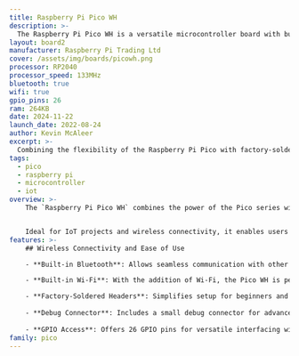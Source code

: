 ```yaml
---
title: Raspberry Pi Pico WH
description: >- 
  The Raspberry Pi Pico WH is a versatile microcontroller board with built-in Wi-Fi and factory-soldered headers, designed for ease of use in a wide range of projects.
layout: board2
manufacturer: Raspberry Pi Trading Ltd
cover: /assets/img/boards/picowh.png
processor: RP2040
processor_speed: 133MHz
bluetooth: true
wifi: true
gpio_pins: 26
ram: 264KB
date: 2024-11-22
launch_date: 2022-08-24
author: Kevin McAleer
excerpt: >-
  Combining the flexibility of the Raspberry Pi Pico with factory-soldered headers and Wi-Fi capabilities, the Pico WH is perfect for IoT and wireless projects.
tags:
  - pico
  - raspberry pi
  - microcontroller
  - iot
overview: >- 
    The `Raspberry Pi Pico WH` combines the power of the Pico series with the convenience of factory-soldered headers and built-in Bluetooth and Wi-Fi.


    Ideal for IoT projects and wireless connectivity, it enables users to develop advanced systems with minimal setup, while still offering flexibility for a variety of applications.
features: >-
    ## Wireless Connectivity and Ease of Use

    - **Built-in Bluetooth**: Allows seamless communication with other devices and peripherals.

    - **Built-in Wi-Fi**: With the addition of Wi-Fi, the Pico WH is perfect for IoT applications, allowing seamless integration with smart devices and wireless networks.

    - **Factory-Soldered Headers**: Simplifies setup for beginners and students, eliminating the need for soldering.
    
    - **Debug Connector**: Includes a small debug connector for advanced users.
    
    - **GPIO Access**: Offers 26 GPIO pins for versatile interfacing with peripherals.
family: pico
---
```


